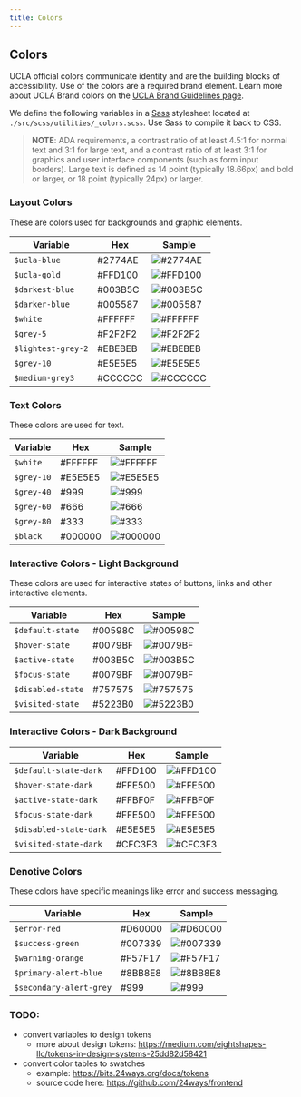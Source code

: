 ```yaml
---
title: Colors
---
```


## Colors

UCLA official colors communicate identity and are the building blocks of accessibility. Use of the colors are a required brand element. Learn more about UCLA Brand colors on the [UCLA Brand Guidelines page](http://brand.ucla.edu/identity/colors).

We define the following variables in a [Sass](https://sass-lang.com/) stylesheet located at `./src/scss/utilities/_colors.scss`. Use Sass to compile it back to CSS.

> **NOTE**: ADA requirements, a contrast ratio of at least 4.5:1 for normal text and 3:1 for large text, and a contrast ratio of at least 3:1 for graphics and user interface components (such as form input borders). Large text is defined as 14 point (typically 18.66px) and bold or larger, or 18 point (typically 24px) or larger.

### Layout Colors

These are colors used for backgrounds and graphic elements.

Variable | Hex | Sample
------------ | ------------- | -------------
`$ucla-blue` | #2774AE | ![#2774AE](https://via.placeholder.com/15/2774AE/000000?text=+)
`$ucla-gold` | #FFD100 | ![#FFD100](https://via.placeholder.com/15/FFD100/000000?text=+)
`$darkest-blue` | #003B5C | ![#003B5C](https://via.placeholder.com/15/003B5C/000000?text=+)
`$darker-blue` | #005587 | ![#005587](https://via.placeholder.com/15/005587/000000?text=+)
`$white` | #FFFFFF | ![#FFFFFF](https://via.placeholder.com/15/FFFFFF/000000?text=+)
`$grey-5` | #F2F2F2 | ![#F2F2F2](https://via.placeholder.com/15/F2F2F2/000000?text=+)
`$lightest-grey-2` | #EBEBEB | ![#EBEBEB](https://via.placeholder.com/15/EBEBEB/000000?text=+)
`$grey-10` | #E5E5E5 | ![#E5E5E5](https://via.placeholder.com/15/E5E5E5/000000?text=+)
`$medium-grey3` | #CCCCCC | ![#CCCCCC](https://via.placeholder.com/15/CCCCCC/000000?text=+)

### Text Colors

These colors are used for text.

Variable | Hex | Sample
------------ | ------------- | -------------
`$white` | #FFFFFF | ![#FFFFFF](https://via.placeholder.com/15/FFFFFF/000000?text=+)
`$grey-10` | #E5E5E5 | ![#E5E5E5](https://via.placeholder.com/15/E5E5E5/000000?text=+)
`$grey-40` | #999 | ![#999](https://via.placeholder.com/15/999/000000?text=+)
`$grey-60` | #666 | ![#666](https://via.placeholder.com/15/666/000000?text=+)
`$grey-80` | #333 | ![#333](https://via.placeholder.com/15/333/000000?text=+)
`$black` | #000000 | ![#000000](https://via.placeholder.com/15/000000/000000?text=+)

### Interactive Colors - Light Background

These colors are used for interactive states of buttons, links and other interactive elements.

Variable | Hex | Sample
------------ | ------------- | -------------
`$default-state` | #00598C | ![#00598C](https://via.placeholder.com/15/00598C/000000?text=+)
`$hover-state` | #0079BF | ![#0079BF](https://via.placeholder.com/15/0079BF/000000?text=+)
`$active-state` | #003B5C | ![#003B5C](https://via.placeholder.com/15/003B5C/000000?text=+)
`$focus-state` | #0079BF | ![#0079BF](https://via.placeholder.com/15/0079BF/000000?text=+)
`$disabled-state` | #757575 | ![#757575](https://via.placeholder.com/15/757575/000000?text=+)
`$visited-state` | #5223B0 | ![#5223B0](https://via.placeholder.com/15/5223B0/000000?text=+)

### Interactive Colors - Dark Background

Variable | Hex | Sample
------------ | ------------- | -------------
`$default-state-dark` | #FFD100 | ![#FFD100](https://via.placeholder.com/15/FFD100/000000?text=+)
`$hover-state-dark` | #FFE500 | ![#FFE500](https://via.placeholder.com/15/FFE500/000000?text=+)
`$active-state-dark` | #FFBF0F | ![#FFBF0F](https://via.placeholder.com/15/FFBF0F/000000?text=+)
`$focus-state-dark` | #FFE500 | ![#FFE500](https://via.placeholder.com/15/FFE500/000000?text=+)
`$disabled-state-dark` | #E5E5E5 | ![#E5E5E5](https://via.placeholder.com/15/E5E5E5/000000?text=+)
`$visited-state-dark` | #CFC3F3 | ![#CFC3F3](https://via.placeholder.com/15/CFC3F3/000000?text=+)

### Denotive Colors
These colors have specific meanings like error and success messaging.

Variable | Hex | Sample
------------ | ------------- | -------------
`$error-red` | #D60000 | ![#D60000](https://via.placeholder.com/15/D60000/000000?text=+)
`$success-green` | #007339 | ![#007339](https://via.placeholder.com/15/007339/000000?text=+)
`$warning-orange` | #F57F17 | ![#F57F17](https://via.placeholder.com/15/F57F17/000000?text=+)
`$primary-alert-blue` | #8BB8E8 | ![#8BB8E8](https://via.placeholder.com/15/8BB8E8/000000?text=+)
`$secondary-alert-grey` | #999 | ![#999](https://via.placeholder.com/15/999/000000?text=+)

### TODO:
- convert variables to design tokens
  - more about design tokens: https://medium.com/eightshapes-llc/tokens-in-design-systems-25dd82d58421
- convert color tables to swatches
  - example: https://bits.24ways.org/docs/tokens
  - source code here: https://github.com/24ways/frontend
